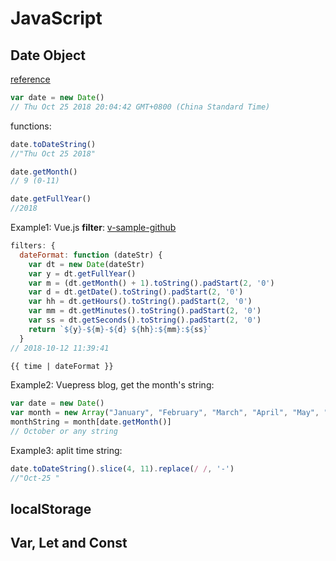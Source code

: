 # JavaScript

## Date Object

[reference](http://www.runoob.com/jsref/jsref-obj-date.html)

```js
var date = new Date()
// Thu Oct 25 2018 20:04:42 GMT+0800 (China Standard Time)
```

functions:

```js
date.toDateString()
//"Thu Oct 25 2018"

date.getMonth()
// 9 (0-11)

date.getFullYear()
//2018
```

Example1: Vue.js **filter**: [v-sample-github](https://github.com/chenweigao/vue-study/blob/master/v-sample/list.html)

```js
filters: {
  dateFormat: function (dateStr) {
    var dt = new Date(dateStr)
    var y = dt.getFullYear()
    var m = (dt.getMonth() + 1).toString().padStart(2, '0')
    var d = dt.getDate().toString().padStart(2, '0')
    var hh = dt.getHours().toString().padStart(2, '0')
    var mm = dt.getMinutes().toString().padStart(2, '0')
    var ss = dt.getSeconds().toString().padStart(2, '0')
    return `${y}-${m}-${d} ${hh}:${mm}:${ss}`
  }
// 2018-10-12 11:39:41
```

```html
{{ time | dateFormat }}
```

Example2: Vuepress blog, get the month's string:

```js
var date = new Date()
var month = new Array("January", "February", "March", "April", "May", "June", "July", "August", "September", "October", "November", "December")
monthString = month[date.getMonth()]
// October or any string
```

Example3: aplit time string:

```js
date.toDateString().slice(4, 11).replace(/ /, '-')
//"Oct-25 "
```

## localStorage

## Var, Let and Const